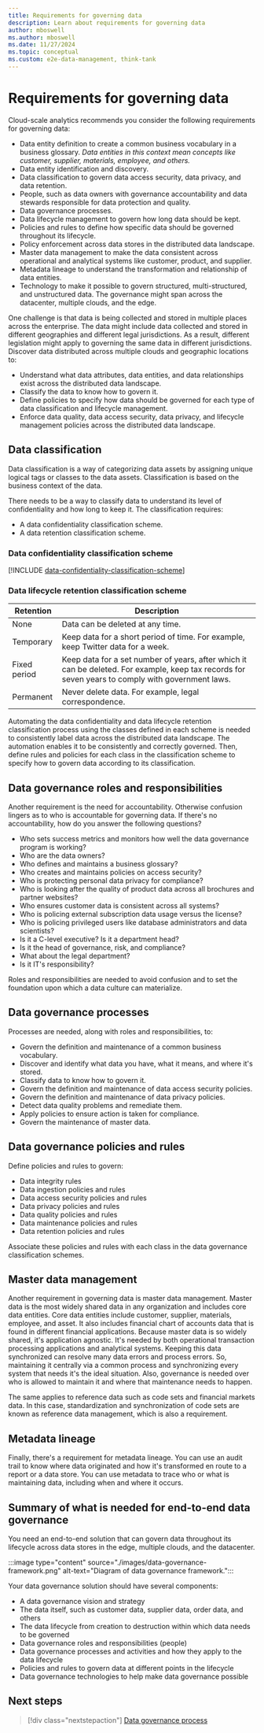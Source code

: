 ```yaml
---
title: Requirements for governing data
description: Learn about requirements for governing data
author: mboswell
ms.author: mboswell
ms.date: 11/27/2024
ms.topic: conceptual
ms.custom: e2e-data-management, think-tank
---
```


# Requirements for governing data

Cloud-scale analytics recommends you consider the following requirements for governing data:

- Data entity definition to create a common business vocabulary in a business glossary. *Data entities in this context mean concepts like customer, supplier, materials, employee, and others.*
- Data entity identification and discovery.
- Data classification to govern data access security, data privacy, and data retention.
- People, such as data owners with governance accountability and data stewards responsible for data protection and quality.
- Data governance processes.
- Data lifecycle management to govern how long data should be kept.
- Policies and rules to define how specific data should be governed throughout its lifecycle.
- Policy enforcement across data stores in the distributed data landscape.
- Master data management to make the data consistent across operational and analytical systems like customer, product, and supplier.
- Metadata lineage to understand the transformation and relationship of data entities.
- Technology to make it possible to govern structured, multi-structured, and unstructured data. The governance might span across the datacenter, multiple clouds, and the edge.

One challenge is that data is being collected and stored in multiple places across the enterprise. The data might include data collected and stored in different geographies and different legal jurisdictions. As a result, different legislation might apply to governing the same data in different jurisdictions. Discover data distributed across multiple clouds and geographic locations to:

- Understand what data attributes, data entities, and data relationships exist across the distributed data landscape.
- Classify the data to know how to govern it.
- Define policies to specify how data should be governed for each type of data classification and lifecycle management.
- Enforce data quality, data access security, data privacy, and lifecycle management policies across the distributed data landscape.

## Data classification

Data classification is a way of categorizing data assets by assigning unique logical tags or classes to the data assets. Classification is based on the business context of the data.

There needs to be a way to classify data to understand its level of confidentiality and how long to keep it. The classification requires:

- A data confidentiality classification scheme.
- A data retention classification scheme.

### Data confidentiality classification scheme

[!INCLUDE [data-confidentiality-classification-scheme](./includes/data-confidentiality-classification-scheme.md)]

### Data lifecycle retention classification scheme

| Retention | Description |
|---|---|
| None | Data can be deleted at any time. |
| Temporary | Keep data for a short period of time. For example, keep Twitter data for a week. |
| Fixed period | Keep data for a set number of years, after which it can be deleted. For example, keep tax records for seven years to comply with government laws. |
| Permanent | Never delete data. For example, legal correspondence. |

Automating the data confidentiality and data lifecycle retention classification process using the classes defined in each scheme is needed to consistently label data across the distributed data landscape. The automation enables it to be consistently and correctly governed. Then, define rules and policies for each class in the classification scheme to specify how to govern data according to its classification.

## Data governance roles and responsibilities

Another requirement is the need for accountability. Otherwise confusion lingers as to who is accountable for governing data. If there's no accountability, how do you answer the following questions?

- Who sets success metrics and monitors how well the data governance program is working?
- Who are the data owners?
- Who defines and maintains a business glossary?
- Who creates and maintains policies on access security?
- Who is protecting personal data privacy for compliance?
- Who is looking after the quality of product data across all brochures and partner websites?
- Who ensures customer data is consistent across all systems?
- Who is policing external subscription data usage versus the license?
- Who is policing privileged users like database administrators and data scientists?
- Is it a C-level executive? Is it a department head? 
- Is it the head of governance, risk, and compliance? 
- What about the legal department? 
- Is it IT's responsibility?

Roles and responsibilities are needed to avoid confusion and to set the foundation upon which a data culture can materialize.

## Data governance processes

Processes are needed, along with roles and responsibilities, to:

- Govern the definition and maintenance of a common business vocabulary.
- Discover and identify what data you have, what it means, and where it's stored.
- Classify data to know how to govern it.
- Govern the definition and maintenance of data access security policies.
- Govern the definition and maintenance of data privacy policies.
- Detect data quality problems and remediate them.
- Apply policies to ensure action is taken for compliance.
- Govern the maintenance of master data.

## Data governance policies and rules

Define policies and rules to govern:

- Data integrity rules
- Data ingestion policies and rules
- Data access security policies and rules
- Data privacy policies and rules
- Data quality policies and rules
- Data maintenance policies and rules
- Data retention policies and rules

Associate these policies and rules with each class in the data governance classification schemes.

## Master data management

Another requirement in governing data is master data management. Master data is the most widely shared data in any organization and includes core data entities. Core data entities include customer, supplier, materials, employee, and asset. It also includes financial chart of accounts data that is found in different financial applications. Because master data is so widely shared, it's application agnostic. It's needed by both operational transaction processing applications and analytical systems. Keeping this data synchronized can resolve many data errors and process errors. So, maintaining it centrally via a common process and synchronizing every system that needs it's the ideal situation. Also, governance is needed over who is allowed to maintain it and where that maintenance needs to happen.

The same applies to reference data such as code sets and financial markets data. In this case, standardization and synchronization of code sets are known as reference data management, which is also a requirement.

## Metadata lineage

Finally, there's a requirement for metadata lineage. You can use an audit trail to know where data originated and how it's transformed en route to a report or a data store. You can use metadata to trace who or what is maintaining data, including when and where it occurs.

## Summary of what is needed for end-to-end data governance

You need an end-to-end solution that can govern data throughout its lifecycle across data stores in the edge, multiple clouds, and the datacenter.

:::image type="content" source="./images/data-governance-framework.png" alt-text="Diagram of data governance framework.":::

Your data governance solution should have several components:

- A data governance vision and strategy
- The data itself, such as customer data, supplier data, order data, and others
- The data lifecycle from creation to destruction within which data needs to be governed
- Data governance roles and responsibilities (people)
- Data governance processes and activities and how they apply to the data lifecycle
- Policies and rules to govern data at different points in the lifecycle
- Data governance technologies to help make data governance possible

## Next steps

> [!div class="nextstepaction"]
> [Data governance process](./govern-components.md)
